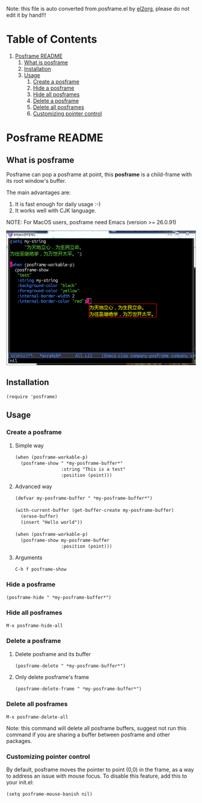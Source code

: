 Note: this file is auto converted from posframe.el by [el2org](https://github.com/tumashu/el2org), please do not edit it by hand!!!


# Table of Contents

1.  [Posframe README](#orgff02ab2)
    1.  [What is posframe](#org9798090)
    2.  [Installation](#org3adce4c)
    3.  [Usage](#org4ef3be4)
        1.  [Create a posframe](#org7623f9d)
        2.  [Hide a posframe](#orga8e2a61)
        3.  [Hide all posframes](#org7414b66)
        4.  [Delete a posframe](#org448902b)
        5.  [Delete all posframes](#org3c8f39b)
        6.  [Customizing pointer control](#orgf81a00a)


<a id="orgff02ab2"></a>

# Posframe README


<a id="org9798090"></a>

## What is posframe

Posframe can pop a posframe at point, this **posframe** is a
child-frame with its root window's buffer.

The main advantages are:

1.  It is fast enough for daily usage :-)
2.  It works well with CJK language.

NOTE: For MacOS users, posframe need Emacs (version >= 26.0.91)

![img](./snapshots/posframe-1.png)


<a id="org3adce4c"></a>

## Installation

    (require 'posframe)


<a id="org4ef3be4"></a>

## Usage


<a id="org7623f9d"></a>

### Create a posframe

1.  Simple way

        (when (posframe-workable-p)
          (posframe-show " *my-posframe-buffer*"
                         :string "This is a test"
                         :position (point)))

2.  Advanced way

        (defvar my-posframe-buffer " *my-posframe-buffer*")
        
        (with-current-buffer (get-buffer-create my-posframe-buffer)
          (erase-buffer)
          (insert "Hello world"))
        
        (when (posframe-workable-p)
          (posframe-show my-posframe-buffer
                         :position (point)))

3.  Arguments

        C-h f posframe-show


<a id="orga8e2a61"></a>

### Hide a posframe

    (posframe-hide " *my-posframe-buffer*")


<a id="org7414b66"></a>

### Hide all posframes

    M-x posframe-hide-all


<a id="org448902b"></a>

### Delete a posframe

1.  Delete posframe and its buffer
    
        (posframe-delete " *my-posframe-buffer*")
2.  Only delete posframe's frame
    
        (posframe-delete-frame " *my-posframe-buffer*")


<a id="org3c8f39b"></a>

### Delete all posframes

    M-x posframe-delete-all

Note: this command will delete all posframe buffers,
suggest not run this command if you are sharing a buffer
between posframe and other packages.


<a id="orgf81a00a"></a>

### Customizing pointer control

By default, posframe moves the pointer to point (0,0) in
the frame, as a way to address an issue with mouse focus.
To disable this feature, add this to your init.el:

    (setq posframe-mouse-banish nil)


